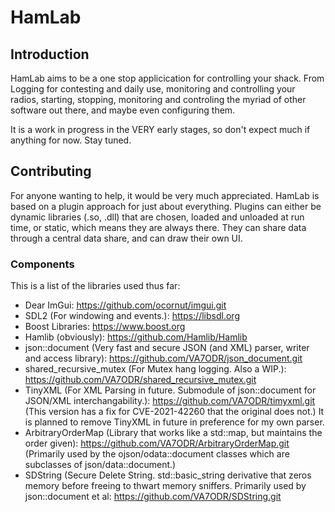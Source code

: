 # HamLab
## Introduction
HamLab aims to be a one stop applicication for controlling your shack.  From Logging for contesting and daily use, monitoring and controlling your radios, starting, stopping, monitoring and controling the myriad of other software out there, and maybe even configuring them.

It is a work in progress in the VERY early stages, so don't expect much if anything for now. Stay tuned.

## Contributing
For anyone wanting to help, it would be very much appreciated. HamLab is based on a plugin approach for just about everything. Plugins can either be dynamic libraries (.so, .dll) that are chosen, loaded and unloaded at run time, or static, which means they are always there. They can share data through a central data share, and can draw their own UI.

### Components
This is a list of the libraries used thus far:
- Dear ImGui: <https://github.com/ocornut/imgui.git>
- SDL2 (For windowing and events.): <https://libsdl.org>
- Boost Libraries: <https://www.boost.org>
- Hamlib (obviously): <https://github.com/Hamlib/Hamlib>
- json::document (Very fast and secure JSON (and XML) parser, writer and access library): <https://github.com/VA7ODR/json_document.git>
- shared_recursive_mutex (For Mutex hang logging. Also a WIP.): <https://github.com/VA7ODR/shared_recursive_mutex.git>
- TinyXML (For XML Parsing in future. Submodule of json::document for JSON/XML interchangability.): <https://github.com/VA7ODR/timyxml.git> (This version has a fix for CVE-2021-42260 that the original does not.) It is planned to remove TinyXML in future in preference for my own parser.
- ArbitraryOrderMap (Library that works like a std::map, but maintains the order given): <https://github.com/VA7ODR/ArbitraryOrderMap.git> (Primarily used by the ojson/odata::document classes which are subclasses of json/data::document.)
- SDString (Secure Delete String. std::basic_string derivative that zeros memory before freeing to thwart memory sniffers. Primarily used by json::document et al: <https://github.com/VA7ODR/SDString.git>
